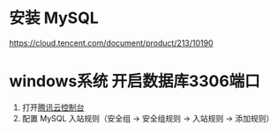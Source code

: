 # 安装 MySQL
https://cloud.tencent.com/document/product/213/10190

# windows系统 开启数据库3306端口
1. 打开[腾讯云控制台](https://console.cloud.tencent.com/cvm)
2. 配置 MySQL 入站规则（安全组 -> 安全组规则 -> 入站规则 -> 添加规则）